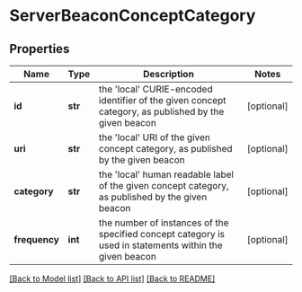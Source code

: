 # ServerBeaconConceptCategory

## Properties
Name | Type | Description | Notes
------------ | ------------- | ------------- | -------------
**id** | **str** | the &#39;local&#39; CURIE-encoded identifier of the given concept category, as published by the given beacon  | [optional] 
**uri** | **str** | the &#39;local&#39; URI of the given concept category, as published by the given beacon  | [optional] 
**category** | **str** | the &#39;local&#39; human readable label of the given concept category, as published by the given beacon  | [optional] 
**frequency** | **int** | the number of instances of the specified concept category is used in statements within the given beacon  | [optional] 

[[Back to Model list]](../README.md#documentation-for-models) [[Back to API list]](../README.md#documentation-for-api-endpoints) [[Back to README]](../README.md)


